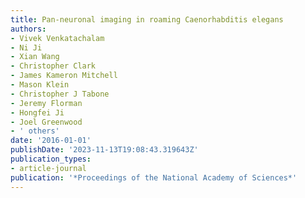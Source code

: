 ```yaml
---
title: Pan-neuronal imaging in roaming Caenorhabditis elegans
authors:
- Vivek Venkatachalam
- Ni Ji
- Xian Wang
- Christopher Clark
- James Kameron Mitchell
- Mason Klein
- Christopher J Tabone
- Jeremy Florman
- Hongfei Ji
- Joel Greenwood
- ' others'
date: '2016-01-01'
publishDate: '2023-11-13T19:08:43.319643Z'
publication_types:
- article-journal
publication: '*Proceedings of the National Academy of Sciences*'
---
```

